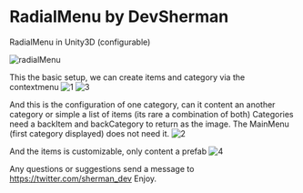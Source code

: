 # RadialMenu by DevSherman
RadialMenu in Unity3D (configurable)

![radialMenu](https://user-images.githubusercontent.com/10392153/196837216-f9354393-4780-4d28-b2fb-223b988ba78d.png)

This the basic setup, we can create items and category via the contextmenu
![1](https://user-images.githubusercontent.com/10392153/196838260-ab468ad0-6ab5-4858-8140-bf2830fe6ad7.png)
![3](https://user-images.githubusercontent.com/10392153/196838608-ceff4b1f-d949-4501-95f0-b89587fc7a54.png)

And this is the configuration of one category, can it content an another category or simple a list of items (its rare a combination of both)
Categories need a backItem and backCategory to return as the image. The MainMenu (first category displayed) does not need it.
![2](https://user-images.githubusercontent.com/10392153/196838912-74e6778b-8889-45cc-9291-0005ca871b66.png)

And the items is customizable, only content a prefab
![4](https://user-images.githubusercontent.com/10392153/196839305-81d62e20-ca3c-46fc-b051-022304314a44.png)

Any questions or suggestions send a message to https://twitter.com/sherman_dev
Enjoy.
